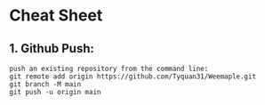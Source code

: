 # Cheat Sheet
## 1. Github Push:
    push an existing repository from the command line:
    git remote add origin https://github.com/Tyquan31/Weemaple.git
    git branch -M main
    git push -u origin main